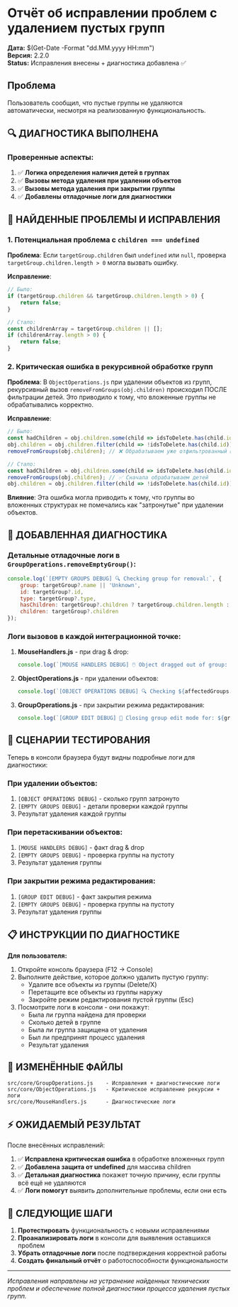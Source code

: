 # Отчёт об исправлении проблем с удалением пустых групп

**Дата:** $(Get-Date -Format "dd.MM.yyyy HH:mm")  
**Версия:** 2.2.0  
**Status:** Исправления внесены + диагностика добавлена ✅

## Проблема

Пользователь сообщил, что пустые группы не удаляются автоматически, несмотря на реализованную функциональность.

## 🔍 ДИАГНОСТИКА ВЫПОЛНЕНА

### Проверенные аспекты:

1. ✅ **Логика определения наличия детей в группах**
2. ✅ **Вызовы метода удаления при удалении объектов** 
3. ✅ **Вызовы метода удаления при закрытии группы**
4. ✅ **Добавлены отладочные логи для диагностики**

## 🐛 НАЙДЕННЫЕ ПРОБЛЕМЫ И ИСПРАВЛЕНИЯ

### 1. Потенциальная проблема с `children === undefined`

**Проблема**: Если `targetGroup.children` был `undefined` или `null`, проверка `targetGroup.children.length > 0` могла вызвать ошибку.

**Исправление**: 
```javascript
// Было:
if (targetGroup.children && targetGroup.children.length > 0) {
    return false;
}

// Стало:
const childrenArray = targetGroup.children || [];
if (childrenArray.length > 0) {
    return false;
}
```

### 2. Критическая ошибка в рекурсивной обработке групп

**Проблема**: В `ObjectOperations.js` при удалении объектов из групп, рекурсивный вызов `removeFromGroups(obj.children)` происходил ПОСЛЕ фильтрации детей. Это приводило к тому, что вложенные группы не обрабатывались корректно.

**Исправление**:
```javascript
// Было:
const hadChildren = obj.children.some(child => idsToDelete.has(child.id));
obj.children = obj.children.filter(child => !idsToDelete.has(child.id));
removeFromGroups(obj.children); // ❌ Обрабатываем уже отфильтрованный массив!

// Стало:  
const hadChildren = obj.children.some(child => idsToDelete.has(child.id));
removeFromGroups(obj.children); // ✅ Сначала обрабатываем детей
obj.children = obj.children.filter(child => !idsToDelete.has(child.id)); // Потом фильтруем
```

**Влияние**: Эта ошибка могла приводить к тому, что группы во вложенных структурах не помечались как "затронутые" при удалении объектов.

## 🔬 ДОБАВЛЕННАЯ ДИАГНОСТИКА

### Детальные отладочные логи в `GroupOperations.removeEmptyGroup()`:

```javascript
console.log(`[EMPTY GROUPS DEBUG] 🔍 Checking group for removal:`, {
    group: targetGroup?.name || 'Unknown',
    id: targetGroup?.id,
    type: targetGroup?.type, 
    hasChildren: targetGroup?.children ? targetGroup.children.length : 'undefined',
    children: targetGroup?.children
});
```

### Логи вызовов в каждой интеграционной точке:

1. **MouseHandlers.js** - при drag & drop:
   ```javascript
   console.log(`[MOUSE HANDLERS DEBUG] 🖱️ Object dragged out of group: ${group.name}`);
   ```

2. **ObjectOperations.js** - при удалении объектов:
   ```javascript
   console.log(`[OBJECT OPERATIONS DEBUG] 🔍 Checking ${affectedGroups.size} affected groups`);
   ```

3. **GroupOperations.js** - при закрытии режима редактирования:
   ```javascript
   console.log(`[GROUP EDIT DEBUG] 🚪 Closing group edit mode for: ${group.name}`);
   ```

## 🎯 СЦЕНАРИИ ТЕСТИРОВАНИЯ

Теперь в консоли браузера будут видны подробные логи для диагностики:

### При удалении объектов:
1. `[OBJECT OPERATIONS DEBUG]` - сколько групп затронуто
2. `[EMPTY GROUPS DEBUG]` - детали проверки каждой группы
3. Результат удаления каждой группы

### При перетаскивании объектов:
1. `[MOUSE HANDLERS DEBUG]` - факт drag & drop
2. `[EMPTY GROUPS DEBUG]` - проверка группы на пустоту
3. Результат удаления группы

### При закрытии режима редактирования:
1. `[GROUP EDIT DEBUG]` - факт закрытия режима
2. `[EMPTY GROUPS DEBUG]` - проверка группы на пустоту  
3. Результат удаления группы

## 📋 ИНСТРУКЦИИ ПО ДИАГНОСТИКЕ

**Для пользователя:**

1. Откройте консоль браузера (F12 → Console)
2. Выполните действие, которое должно удалить пустую группу:
   - Удалите все объекты из группы (Delete/X)
   - Перетащите все объекты из группы наружу
   - Закройте режим редактирования пустой группы (Esc)
3. Посмотрите логи в консоли - они покажут:
   - Была ли группа найдена для проверки
   - Сколько детей в группе
   - Была ли группа защищена от удаления
   - Был ли предпринят процесс удаления
   - Результат удаления

## 📁 ИЗМЕНЁННЫЕ ФАЙЛЫ

```
src/core/GroupOperations.js    - Исправления + диагностические логи
src/core/ObjectOperations.js   - Критическое исправление рекурсии + логи
src/core/MouseHandlers.js      - Диагностические логи
```

## ⚡ ОЖИДАЕМЫЙ РЕЗУЛЬТАТ

После внесённых исправлений:

1. ✅ **Исправлена критическая ошибка** в обработке вложенных групп
2. ✅ **Добавлена защита от undefined** для массива children  
3. ✅ **Детальная диагностика** покажет точную причину, если группы всё ещё не удаляются
4. ✅ **Логи помогут** выявить дополнительные проблемы, если они есть

## 🔄 СЛЕДУЮЩИЕ ШАГИ

1. **Протестировать** функциональность с новыми исправлениями
2. **Проанализировать логи** в консоли для выявления оставшихся проблем
3. **Убрать отладочные логи** после подтверждения корректной работы
4. **Создать финальный отчёт** о работоспособности функциональности

---

*Исправления направлены на устранение найденных технических проблем и обеспечение полной диагностики процесса удаления пустых групп.*
